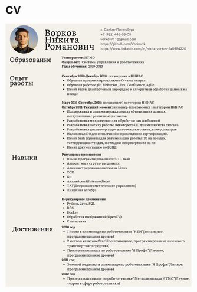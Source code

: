 # CV

![](https://github.com/VorkovN/CV/blob/main/%D0%92%D0%BE%D1%80%D0%BA%D0%BE%D0%B2%20%D0%9D%D0%B8%D0%BA%D0%B8%D1%82%D0%B0%20%D0%A0%D0%BE%D0%BC%D0%B0%D0%BD%D0%BE%D0%B2%D0%B8%D1%87.png)
